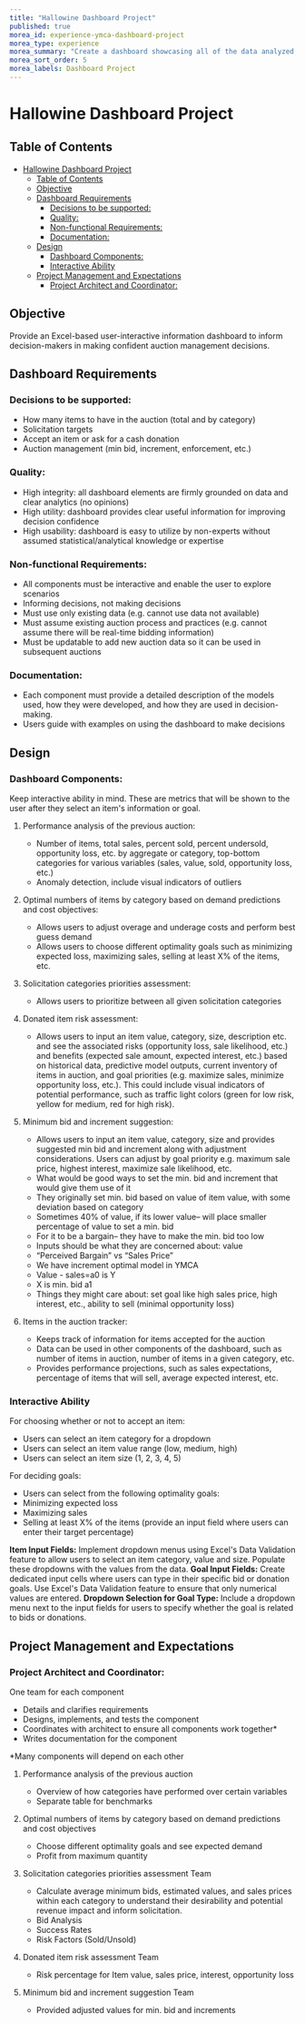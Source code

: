 ```yaml
---
title: "Hallowine Dashboard Project"
published: true  
morea_id: experience-ymca-dashboard-project 
morea_type: experience  
morea_summary: "Create a dashboard showcasing all of the data analyzed from previous experiences"
morea_sort_order: 5  
morea_labels: Dashboard Project
---  
```

# Hallowine Dashboard Project
## Table of Contents
- [Hallowine Dashboard Project](#hallowine-dashboard-project)
  - [Table of Contents](#table-of-contents)
  - [Objective](#objective)
  - [Dashboard Requirements](#dashboard-requirements)
    - [Decisions to be supported:](#decisions-to-be-supported)
    - [Quality:](#quality)
    - [Non-functional Requirements:](#non-functional-requirements)
    - [Documentation:](#documentation)
  - [Design](#design)
    - [Dashboard Components:](#dashboard-components)
    - [Interactive Ability](#interactive-ability)
  - [Project Management and Expectations](#project-management-and-expectations)
    - [Project Architect and Coordinator:](#project-architect-and-coordinator)

## Objective  
Provide an Excel-based user-interactive information dashboard to inform decision-makers in making confident auction management decisions.  

## Dashboard Requirements 
### Decisions to be supported:
- How many items to have in the auction (total and by category)
- Solicitation targets
- Accept an item or ask for a cash donation
- Auction management (min bid, increment, enforcement, etc.)

### Quality:
- High integrity: all dashboard elements are firmly grounded on data and clear analytics (no opinions)
- High utility: dashboard provides clear useful information for improving decision confidence
- High usability: dashboard is easy to utilize by non-experts without assumed statistical/analytical knowledge or expertise

### Non-functional Requirements:
- All components must be interactive and enable the user to explore scenarios
- Informing decisions, not making decisions
- Must use only existing data (e.g. cannot use data not available)
- Must assume existing auction process and practices (e.g. cannot assume there will be real-time bidding information)
- Must be updatable to add new auction data so it can be used in subsequent auctions

### Documentation:
- Each component must provide a detailed description of the models used, how they were developed, and how they are used in decision-making.
- Users guide with examples on using the dashboard to make decisions

## Design
### Dashboard Components:
Keep interactive ability in mind. These are metrics that will be shown to the user after they select an item's information or goal.  

1. Performance analysis of the previous auction:
   - Number of items, total sales, percent sold, percent undersold, opportunity loss, etc. by aggregate or category, top-bottom categories for various variables (sales, value, sold, opportunity loss, etc.)
   - Anomaly detection, include visual indicators of outliers

2. Optimal numbers of items by category based on demand predictions and cost objectives:
   - Allows users to adjust overage and underage costs and perform best guess demand
   - Allows users to choose different optimality goals such as minimizing expected loss, maximizing sales, selling at least X% of the items, etc.  

3. Solicitation categories priorities assessment:
   - Allows users to prioritize between all given solicitation categories  

4. Donated item risk assessment:
   - Allows users to input an item value, category, size, description etc. and see the associated risks (opportunity loss, sale likelihood, etc.) and benefits (expected sale amount, expected interest, etc.) based on historical data, predictive model outputs, current inventory of items in auction, and goal priorities (e.g. maximize sales, minimize opportunity loss, etc.). This could include visual indicators of potential performance, such as traffic light colors (green for low risk, yellow for medium, red for high risk).

5. Minimum bid and increment suggestion:
   - Allows users to input an item value, category, size and provides suggested min bid and increment along with adjustment considerations. Users can adjust by goal priority e.g. maximum sale price, highest interest, maximize sale likelihood, etc.
   - What would be good ways to set the min. bid and increment that would give them use of it
   - They originally set min. bid based on value of item value, with some deviation based on category
   - Sometimes 40% of value, if its lower value– will place smaller percentage of value to set a min. bid
   - For it to be a bargain– they have to make the min. bid too low
   - Inputs should be what they are concerned about: value
   - “Perceived Bargain” vs “Sales Price”
   - We have increment optimal model in YMCA
   - Value - sales=a0 is Y
   - X is min. bid a1
   - Things they might care about: set goal like high sales price, high interest, etc., ability to sell (minimal opportunity loss)

6. Items in the auction tracker:
   - Keeps track of information for items accepted for the auction
   - Data can be used in other components of the dashboard, such as number of items in auction, number of items in a given category, etc.
   - Provides performance projections, such as sales expectations,  percentage of items that will sell, average expected interest, etc.

### Interactive Ability

For choosing whether or not to accept an item:
   - Users can select an item category for a dropdown
   - Users can select an item value range (low, medium, high)
   - Users can select an item size (1, 2, 3, 4, 5)

For deciding goals:
   - Users can select from the following optimality goals:
   - Minimizing expected loss
   - Maximizing sales
   - Selling at least X% of the items (provide an input field where users can enter their target percentage)

**Item Input Fields:** Implement dropdown menus using Excel's Data Validation feature to allow users to select an item category, value and size. Populate these dropdowns with the values from the data.
**Goal Input Fields:** Create dedicated input cells where users can type in their specific bid or donation goals. Use Excel's Data Validation feature to ensure that only numerical values are entered.
**Dropdown Selection for Goal Type:** Include a dropdown menu next to the input fields for users to specify whether the goal is related to bids or donations.

## Project Management and Expectations

### Project Architect and Coordinator:

One team for each component
   - Details and clarifies requirements
   - Designs, implements, and tests the component
   - Coordinates with architect to ensure all components work together*
   - Writes documentation for the component

*Many components will depend on each other

1. Performance analysis of the previous auction
   - Overview of how categories have performed over certain variables
   - Separate table for benchmarks

2. Optimal numbers of items by category based on demand predictions and cost objectives
   - Choose different optimality goals and see expected demand
   - Profit from maximum quantity

3. Solicitation categories priorities assessment Team
   - Calculate average minimum bids, estimated values, and sales prices within each category to understand their desirability and potential revenue impact and inform solicitation.
   - Bid Analysis
   - Success Rates
   - Risk Factors (Sold/Unsold)

4. Donated item risk assessment Team
   - Risk percentage for Item value, sales price, interest, opportunity loss

5. Minimum bid and increment suggestion Team
   - Provided adjusted values for min. bid and increments